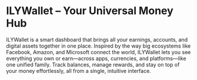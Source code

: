 # ILYWallet – Your Universal Money Hub

ILYWallet is a smart dashboard that brings all your earnings, accounts, and digital assets together in one place. Inspired by the way big ecosystems like Facebook, Amazon, and Microsoft connect the world, ILYWallet lets you see everything you own or earn—across apps, currencies, and platforms—like one unified family. Track balances, manage rewards, and stay on top of your money effortlessly, all from a single, intuitive interface.